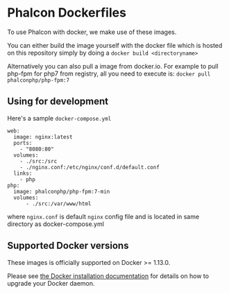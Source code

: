 # Phalcon Dockerfiles

To use Phalcon with docker, we make use of these images.

You can either build the image yourself with the docker file which is hosted on this repository simply by doing a `docker build <directoryname>`

Alternatively you can also pull a image from docker.io. For example to pull php-fpm for php7 from registry, all you need to execute is: `docker pull phalconphp/php-fpm:7`


## Using for development

Here's a sample `docker-compose.yml`

```
web:
  image: nginx:latest
  ports:
    - "8080:80"
  volumes:
    - ./src:/src
    - ./nginx.conf:/etc/nginx/conf.d/default.conf
  links:
    - php
php:
  image: phalconphp/php-fpm:7-min
  volumes:
      - ./src:/var/www/html

```
where `nginx.conf` is default `nginx` config file and is located in same directory as docker-compose.yml

## Supported Docker versions

These images is officially supported on Docker >= 1.13.0.

Please see [the Docker installation documentation](https://docs.docker.com/installation/) for details on how to upgrade your Docker daemon.
